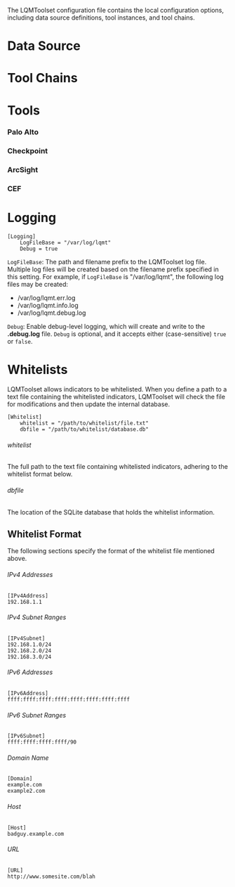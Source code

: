 The LQMToolset configuration file contains the local configuration options, including data source definitions, tool instances, and tool chains.

# Data Source

# Tool Chains

# Tools

### Palo Alto

### Checkpoint

### ArcSight

### CEF

# Logging

    [Logging]
        LogFileBase = "/var/log/lqmt"
        Debug = true

`LogFileBase`: The path and filename prefix to the LQMToolset log file. Multiple log files will be created based on the filename prefix specified in this setting. For example, if `LogFileBase` is "/var/log/lqmt", the following log files may be created:
- /var/log/lqmt.err.log
- /var/log/lqmt.info.log
- /var/log/lqmt.debug.log

`Debug`: Enable debug-level logging, which will create and write to the **.debug.log** file. `Debug` is optional, and it accepts either (case-sensitive) `true` or `false`.

# Whitelists
LQMToolset allows indicators to be whitelisted. When you define a path to a text file containing the whitelisted indicators, LQMToolset will check the file for modifications and then update the internal database.

    [Whitelist]
        whitelist = "/path/to/whitelist/file.txt"
        dbfile = "/path/to/whitelist/database.db"

###### whitelist
The full path to the text file containing whitelisted indicators, adhering to the whitelist format below.

###### dbfile
The location of the SQLite database that holds the whitelist information.

## Whitelist Format

The following sections specify the format of the whitelist file mentioned above.

###### IPv4 Addresses

    [IPv4Address]
    192.168.1.1

###### IPv4 Subnet Ranges

    [IPv4Subnet]
    192.168.1.0/24
    192.168.2.0/24
    192.168.3.0/24

###### IPv6 Addresses

    [IPv6Address]
    ffff:ffff:ffff:ffff:ffff:ffff:ffff:ffff

###### IPv6 Subnet Ranges

    [IPv6Subnet]
    ffff:ffff:ffff:ffff/90

###### Domain Name

    [Domain]
    example.com
    example2.com

###### Host

    [Host]
    badguy.example.com

###### URL

    [URL]
    http://www.somesite.com/blah
